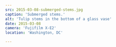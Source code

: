 ```yaml
---
src: 2015-03-08-submerged-stems.jpg
caption: 'Submerged stems.'
alt: 'Tulip stems in the bottom of a glass vase'
date: 2015-03-08
camera: 'Fujifilm X-E2'
location: 'Washington, DC'

---
```

